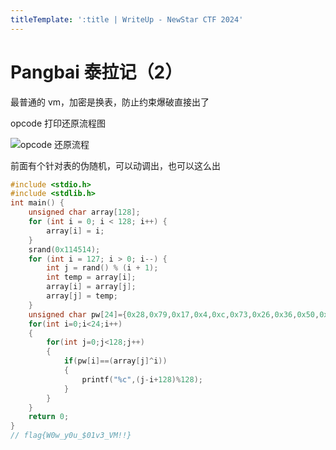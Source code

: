 ```yaml
---
titleTemplate: ':title | WriteUp - NewStar CTF 2024'
---
```


# Pangbai 泰拉记（2）

最普通的 vm，加密是换表，防止约束爆破直接出了

opcode 打印还原流程图

![opcode 还原流程](/assets/images/wp/2024/week5/pangbai-terra2_1.png)

前面有个针对表的伪随机，可以动调出，也可以这么出

```c
#include <stdio.h>
#include <stdlib.h>
int main() {
    unsigned char array[128];
    for (int i = 0; i < 128; i++) {
        array[i] = i;
    }
    srand(0x114514);
    for (int i = 127; i > 0; i--) {
        int j = rand() % (i + 1);
        int temp = array[i];
        array[i] = array[j];
        array[j] = temp;
    }
    unsigned char pw[24]={0x28,0x79,0x17,0x4,0xc,0x73,0x26,0x36,0x50,0x39,0x7e,0x24,0x51,0x17,0x44,0x25,0x6,0x70,0x4d,0x40,0x79,0x35,0x73,0x21};
    for(int i=0;i<24;i++)
    {
        for(int j=0;j<128;j++)
        {
            if(pw[i]==(array[j]^i))
            {
                printf("%c",(j-i+128)%128);
            }
        }
    }
    return 0;
}
// flag{W0w_y0u_$01v3_VM!!}
```
